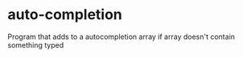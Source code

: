 # auto-completion
Program that adds to a autocompletion array if array doesn't contain something typed
